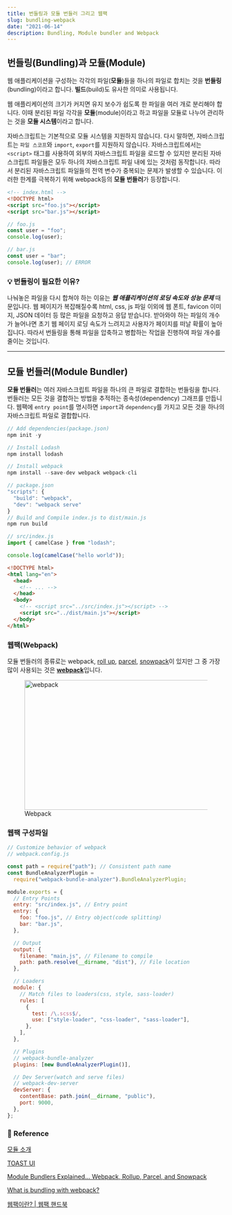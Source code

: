 ```yaml
---
title: 번들링과 모듈 번들러 그리고 웹팩
slug: bundling-webpack
date: "2021-06-14"
description: Bundling, Module bundler and Webpack
---
```


## 번들링(Bundling)과 모듈(Module)

웹 애플리케이션을 구성하는 각각의 파일(**모듈**)들을 하나의 파일로 합치는 것을 **번들링**(bundling)이라고 합니다. **빌드**(build)도 유사한 의미로 사용됩니다.

웹 애플리케이션의 크기가 커지면 유지 보수가 쉽도록 한 파일을 여러 개로 분리해야 합니다. 이때 분리된 파일 각각을 **모듈**(module)이라고 하고 파일을 모듈로 나누어 관리하는 것을 **모듈 시스템**이라고 합니다.

자바스크립트는 기본적으로 모듈 시스템을 지원하지 않습니다. 다시 말하면, 자바스크립트는 `파일 스코프`와 `import`, `export`를 지원하지 않습니다. 자바스크립트에서는 `<script>` 태그를 사용하여 외부의 자바스크립트 파일을 로드할 수 있지만 분리된 자바스크립트 파일들은 모두 하나의 자바스크립트 파일 내에 있는 것처럼 동작합니다. 따라서 분리된 자바스크립트 파일들의 전역 변수가 중복되는 문제가 발생할 수 있습니다. 이러한 한계를 극복하기 위해 webpack등의 **모듈 번들러**가 등장합니다.

```html
<!-- index.html -->
<!DOCTYPE html>
<script src="foo.js"></script>
<script src="bar.js"></script>
```

```js
// foo.js
const user = "foo";
console.log(user);

// bar.js
const user = "bar";
console.log(user); // ERROR
```

### 💡 번들링이 필요한 이유?

나눠놓은 파일을 다시 합쳐야 하는 이유는 **_웹 애플리케이션의 로딩 속도와 성능 문제_** 때문입니다. 웹 페이지가 복잡해질수록 html, css, js 파일 이외에 웹 폰트, favicon 이미지, JSON 데이터 등 많은 파일을 요청하고 응답 받습니다. 받아와야 하는 파일의 개수가 늘어나면 초기 웹 페이지 로딩 속도가 느려지고 사용자가 페이지를 떠날 확률이 높아집니다. 따라서 번들링을 통해 파일을 압축하고 병합하는 작업을 진행하여 파일 개수를 줄이는 것입니다.

---

## 모듈 번들러(Module Bundler)

**모듈 번들러**는 여러 자바스크립트 파일을 하나의 큰 파일로 결합하는 번들링을 합니다. 번들러는 모든 것을 결합하는 방법을 추적하는 종속성(dependency) 그래프를 만듭니다. 웹팩에 `entry point`를 명시하면 `import`과 `dependency`를 가지고 모든 것을 하나의 자바스크립트 파일로 결합합니다.

```js
// Add dependencies(package.json)
npm init -y

// Install Lodash
npm install lodash

// Install webpack
npm install --save-dev webpack webpack-cli

// package.json
"scripts": {
  "build": "webpack",
  "dev": "webpack serve"
}
// Build and Compile index.js to dist/main.js
npm run build
```

```js
// src/index.js
import { camelCase } from "lodash";

console.log(camelCase("hello world"));
```

```html
<!DOCTYPE html>
<html lang="en">
  <head>
    <!-- ... -->
  </head>
  <body>
    <!-- <script src="../src/index.js"></script> -->
    <script src="../dist/main.js"></script>
  </body>
</html>
```

### 웹팩(Webpack)

모듈 번들러의 종류로는 webpack, [roll up](https://rollupjs.org/guide/en/), [parcel](https://ko.parceljs.org/), [snowpack](https://www.snowpack.dev/guides/optimize-and-bundle)이 있지만 그 중 가장 많이 사용되는 것은 [**webpack**](https://webpack.js.org/)입니다.

<figure>
<img src="../images/webpack_module-bundler.png" alt="webpack" width="700" height="300" />
<figcaption>Webpack</figcaption>
</figure>

### 웹팩 구성파일

```js
// Customize behavior of webpack
// webpack.config.js

const path = require("path"); // Consistent path name
const BundleAnalyzerPlugin =
  require("webpack-bundle-analyzer").BundleAnalyzerPlugin;

module.exports = {
  // Entry Points
  entry: "src/index.js", // Entry point
  entry: {
    foo: "foo.js", // Entry object(code splitting)
    bar: "bar.js",
  },

  // Output
  output: {
    filename: "main.js", // Filename to compile
    path: path.resolve(__dirname, "dist"), // File location
  },

  // Loaders
  module: {
    // Match files to loaders(css, style, sass-loader)
    rules: [
      {
        test: /\.scss$/,
        use: ["style-loader", "css-loader", "sass-loader"],
      },
    ],
  },

  // Plugins
  // webpack-bundle-analyzer
  plugins: [new BundleAnalyzerPlugin()],

  // Dev Server(watch and serve files)
  // webpack-dev-server
  devServer: {
    contentBase: path.join(__dirname, "public"),
    port: 9000,
  },
};
```

### 🔗 Reference

[모듈 소개](https://ko.javascript.info/modules-intro)

[TOAST UI](https://ui.toast.com/fe-guide/ko_BUNDLER)

[Module Bundlers Explained... Webpack, Rollup, Parcel, and Snowpack](https://www.youtube.com/watch?v=5IG4UmULyoA)

[What is bundling with webpack?](https://www.dottedsquirrel.com/bundling-javascript/)

[웹팩이란? | 웹팩 핸드북](https://joshua1988.github.io/webpack-guide/webpack/what-is-webpack.html#%EC%9B%B9%ED%8C%A9%EC%97%90%EC%84%9C%EC%9D%98-%EB%AA%A8%EB%93%88)
